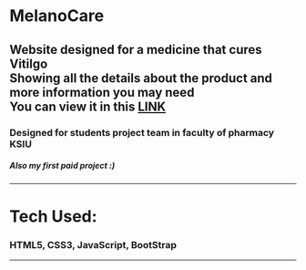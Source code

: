 <h1>MelanoCare</h1>
<h2>Website designed for a medicine that cures Vitilgo<br>Showing all the details about the product and more information you may need<br>You can view it in this <a href="https://mostafa0101.github.io/Melano/">LINK</a></h2>
<h3>Designed for students project team in faculty of pharmacy KSIU</h3>
<h5>Also my first paid project :)</h5>
<hr>
<h1>Tech Used: </h1>
<h3>HTML5, CSS3, JavaScript, BootStrap</h3>
<hr>
